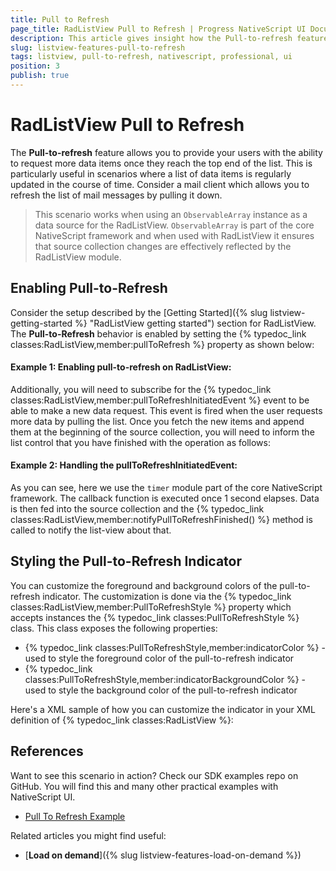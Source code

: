 ```yaml
---
title: Pull to Refresh
page_title: RadListView Pull to Refresh | Progress NativeScript UI Documentation
description: This article gives insight how the Pull-to-refresh feature is used.
slug: listview-features-pull-to-refresh
tags: listview, pull-to-refresh, nativescript, professional, ui
position: 3
publish: true
---
```

# RadListView Pull to Refresh
The **Pull-to-refresh** feature allows you to provide your users with the ability to request more data items once they reach the top end of the list. This is particularly useful in scenarios where a list of data items is regularly updated in the course of time. Consider a mail client which allows you to refresh the list of mail messages by pulling it down.

> This scenario works when using an `ObservableArray` instance as a data source for the RadListView. `ObservableArray` is part of the core NativeScript framework and when used with RadListView it ensures that source collection changes are effectively reflected by the RadListView module.

## Enabling Pull-to-Refresh
Consider the setup described by the [Getting Started]({% slug listview-getting-started %} "RadListView getting started") section for RadListView. The **Pull-to-Refresh** behavior is enabled by setting the {% typedoc_link classes:RadListView,member:pullToRefresh %} property as shown below:

#### __Example 1: Enabling pull-to-refresh on RadListView:__
<snippet id='listview-pull-to-refresh-xml'/>

Additionally, you will need to subscribe for the {% typedoc_link classes:RadListView,member:pullToRefreshInitiatedEvent %} event to be able to make a new data request. This event is fired when the user requests more data by pulling the list. Once you fetch the new items and append them at the beginning of the source collection, you will need to inform the list control that you have finished with the operation as follows:

#### __Example 2: Handling the pullToRefreshInitiatedEvent:__
<snippet id='listview-pull-to-refresh-handler'/>

As you can see, here we use the `timer` module part of the core NativeScript framework. The callback function is executed once 1 second elapses. Data is then fed into the source collection and the {% typedoc_link classes:RadListView,member:notifyPullToRefreshFinished() %} method is called to notify the list-view about that.

## Styling the Pull-to-Refresh Indicator
You can customize the foreground and background colors of the pull-to-refresh indicator. The customization is done via the {% typedoc_link classes:RadListView,member:PullToRefreshStyle %} property which accepts instances the {% typedoc_link classes:PullToRefreshStyle %} class. This class exposes the following properties:

- {% typedoc_link classes:PullToRefreshStyle,member:indicatorColor %} - used to style the foreground color of the pull-to-refresh indicator
- {% typedoc_link classes:PullToRefreshStyle,member:indicatorBackgroundColor %} - used to style the background color of the pull-to-refresh indicator

Here's a XML sample of how you can customize the indicator in your XML definition of {% typedoc_link classes:RadListView %}:

<snippet id='listview-pull-to-refresh-styling-xml'/>

## References
Want to see this scenario in action?
Check our SDK examples repo on GitHub. You will find this and many other practical examples with NativeScript UI.

* [Pull To Refresh Example](https://github.com/NativeScript/nativescript-ui-samples/tree/master/listview/app/examples/pull-to-refresh)

Related articles you might find useful:

* [**Load on demand**]({% slug listview-features-load-on-demand %})